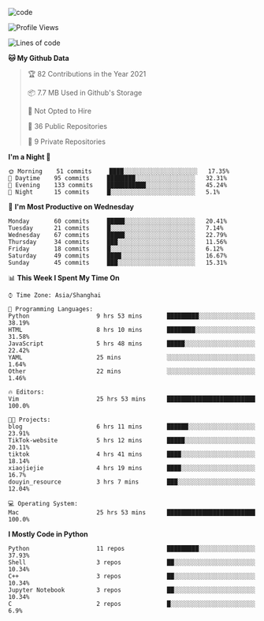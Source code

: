 
<!--
**liuyaanng/liuyaanng** is a ✨ _special_ ✨ repository because its `README.md` (this file) appears on your GitHub profile.

Here are some ideas to get you started:

- 🔭 I’m currently working on ...
- 🌱 I’m currently learning ...
- 👯 I’m looking to collaborate on ...
- 🤔 I’m looking for help with ...
- 💬 Ask me about ...
- 📫 How to reach me: ...
- 😄 Pronouns: ...
- ⚡ Fun fact: ...
-->


![code](https://cdn.jsdelivr.net/gh/liuyaanng/liuyaanng@1.0/code.gif) 

<!--START_SECTION:waka-->
![Profile Views](http://img.shields.io/badge/Profile%20Views-2-blue)

![Lines of code](https://img.shields.io/badge/From%20Hello%20World%20I%27ve%20Written-5.3%20million%20lines%20of%20code-blue)

**🐱 My Github Data** 

> 🏆 82 Contributions in the Year 2021
 > 
> 📦 7.7 MB Used in Github's Storage 
 > 
> 🚫 Not Opted to Hire
 > 
> 📜 36 Public Repositories 
 > 
> 🔑 9 Private Repositories  
 > 
**I'm a Night 🦉** 

```text
🌞 Morning    51 commits     ████░░░░░░░░░░░░░░░░░░░░░   17.35% 
🌆 Daytime    95 commits     ████████░░░░░░░░░░░░░░░░░   32.31% 
🌃 Evening    133 commits    ███████████░░░░░░░░░░░░░░   45.24% 
🌙 Night      15 commits     █░░░░░░░░░░░░░░░░░░░░░░░░   5.1%

```
📅 **I'm Most Productive on Wednesday** 

```text
Monday       60 commits     █████░░░░░░░░░░░░░░░░░░░░   20.41% 
Tuesday      21 commits     █░░░░░░░░░░░░░░░░░░░░░░░░   7.14% 
Wednesday    67 commits     █████░░░░░░░░░░░░░░░░░░░░   22.79% 
Thursday     34 commits     ███░░░░░░░░░░░░░░░░░░░░░░   11.56% 
Friday       18 commits     █░░░░░░░░░░░░░░░░░░░░░░░░   6.12% 
Saturday     49 commits     ████░░░░░░░░░░░░░░░░░░░░░   16.67% 
Sunday       45 commits     ███░░░░░░░░░░░░░░░░░░░░░░   15.31%

```


📊 **This Week I Spent My Time On** 

```text
⌚︎ Time Zone: Asia/Shanghai

💬 Programming Languages: 
Python                   9 hrs 53 mins       █████████░░░░░░░░░░░░░░░░   38.19% 
HTML                     8 hrs 10 mins       ████████░░░░░░░░░░░░░░░░░   31.58% 
JavaScript               5 hrs 48 mins       █████░░░░░░░░░░░░░░░░░░░░   22.42% 
YAML                     25 mins             ░░░░░░░░░░░░░░░░░░░░░░░░░   1.64% 
Other                    22 mins             ░░░░░░░░░░░░░░░░░░░░░░░░░   1.46%

🔥 Editors: 
Vim                      25 hrs 53 mins      █████████████████████████   100.0%

🐱‍💻 Projects: 
blog                     6 hrs 11 mins       ██████░░░░░░░░░░░░░░░░░░░   23.91% 
TikTok-website           5 hrs 12 mins       █████░░░░░░░░░░░░░░░░░░░░   20.11% 
tiktok                   4 hrs 41 mins       ████░░░░░░░░░░░░░░░░░░░░░   18.14% 
xiaojiejie               4 hrs 19 mins       ████░░░░░░░░░░░░░░░░░░░░░   16.7% 
douyin_resource          3 hrs 7 mins        ███░░░░░░░░░░░░░░░░░░░░░░   12.04%

💻 Operating System: 
Mac                      25 hrs 53 mins      █████████████████████████   100.0%

```

**I Mostly Code in Python** 

```text
Python                   11 repos            █████████░░░░░░░░░░░░░░░░   37.93% 
Shell                    3 repos             ██░░░░░░░░░░░░░░░░░░░░░░░   10.34% 
C++                      3 repos             ██░░░░░░░░░░░░░░░░░░░░░░░   10.34% 
Jupyter Notebook         3 repos             ██░░░░░░░░░░░░░░░░░░░░░░░   10.34% 
C                        2 repos             █░░░░░░░░░░░░░░░░░░░░░░░░   6.9%

```



<!--END_SECTION:waka-->
